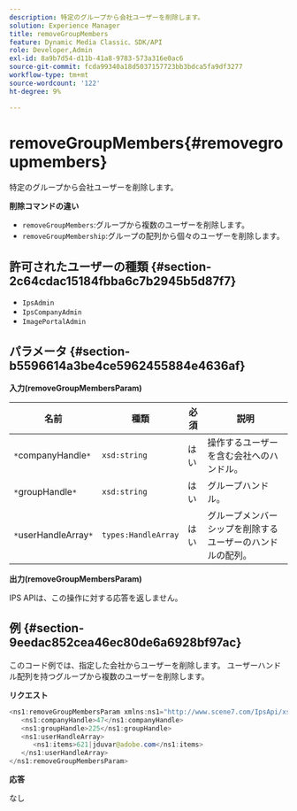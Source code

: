 ```yaml
---
description: 特定のグループから会社ユーザーを削除します。
solution: Experience Manager
title: removeGroupMembers
feature: Dynamic Media Classic、SDK/API
role: Developer,Admin
exl-id: 8a9b7d54-d11b-41a8-9783-573a316e0ac6
source-git-commit: fcda99340a18d5037157723bb3bdca5fa9df3277
workflow-type: tm+mt
source-wordcount: '122'
ht-degree: 9%

---
```


# removeGroupMembers{#removegroupmembers}

特定のグループから会社ユーザーを削除します。

**削除コマンドの違い**

* `removeGroupMembers`:グループから複数のユーザーを削除します。
* `removeGroupMembership`:グループの配列から個々のユーザーを削除します。

## 許可されたユーザーの種類 {#section-2c64cdac15184fbba6c7b2945b5d87f7}

* `IpsAdmin`
* `IpsCompanyAdmin`
* `ImagePortalAdmin`

## パラメータ {#section-b5596614a3be4ce5962455884e4636af}

**入力(removeGroupMembersParam)**

| 名前 | 種類 | 必須 | 説明 |
|---|---|---|---|
| `*`companyHandle`*` | `xsd:string` | はい | 操作するユーザーを含む会社へのハンドル。 |
| `*`groupHandle`*` | `xsd:string` | はい | グループハンドル。 |
| `*`userHandleArray`*` | `types:HandleArray` | はい | グループメンバーシップを削除するユーザーのハンドルの配列。 |

**出力(removeGroupMembersParam)**

IPS APIは、この操作に対する応答を返しません。

## 例 {#section-9eedac852cea46ec80de6a6928bf97ac}

このコード例では、指定した会社からユーザーを削除します。 ユーザーハンドル配列を持つグループから複数のユーザーを削除します。

**リクエスト**

```java
<ns1:removeGroupMembersParam xmlns:ns1="http://www.scene7.com/IpsApi/xsd">
   <ns1:companyHandle>47</ns1:companyHandle>
   <ns1:groupHandle>225</ns1:groupHandle>
   <ns1:userHandleArray>
      <ns1:items>621|jduvar@adobe.com</ns1:items>
   </ns1:userHandleArray>
</ns1:removeGroupMembersParam>
```

**応答**

なし
